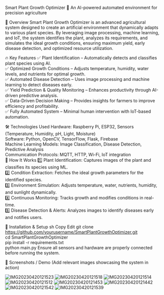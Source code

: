 Smart Plant Growth Optimizer 🌱
An AI-powered automated environment for precision agriculture

📌 Overview
Smart Plant Growth Optimizer is an advanced agricultural system designed to create an artificial environment that dynamically adapts to various plant species. By leveraging image processing, machine learning, and IoT, the system identifies the plant, analyzes its requirements, and simulates the ideal growth conditions, ensuring maximum yield, early disease detection, and optimized resource utilization.

🔥 Key Features
✅ Plant Identification – Automatically detects and classifies plant species using AI. <br>
✅ Optimized Growth Conditions – Adjusts temperature, humidity, water levels, and nutrients for optimal growth. <br>
✅ Automated Disease Detection – Uses image processing and machine learning to detect diseases early. <br>
✅ Yield Prediction & Quality Monitoring – Enhances productivity through AI-driven predictive analysis. <br>
✅ Data-Driven Decision Making – Provides insights for farmers to improve efficiency and profitability. <br>
✅ Fully Automated System – Minimal human intervention with IoT-based automation. <br>

🛠 Technologies Used
Hardware: Raspberry Pi, ESP32, Sensors (Temperature, Humidity, pH, Light, Moisture) <br>
Software: Python, OpenCV, TensorFlow, Flask, Firebase <br>
Machine Learning Models: Image Classification, Disease Detection, Predictive Analysis <br>
Communication Protocols: MQTT, HTTP, Wi-Fi, IoT integration <br>
🚀 How It Works
1️⃣ Plant Identification: Captures images of the plant and classifies its species using ML. <br>
2️⃣ Condition Extraction: Fetches the ideal growth parameters for the identified species. <br>
3️⃣ Environment Simulation: Adjusts temperature, water, nutrients, humidity, and sunlight dynamically. <br>
4️⃣ Continuous Monitoring: Tracks growth and modifies conditions in real-time. <br>
5️⃣ Disease Detection & Alerts: Analyzes images to identify diseases early and notifies users. <br>

📌 Installation & Setup
sh
Copy
Edit
git clone https://github.com/yourusername/SmartPlantGrowthOptimizer.git  
cd SmartPlantGrowthOptimizer  
pip install -r requirements.txt  
python main.py 
Ensure all sensors and hardware are properly connected before running the system.

📸 Screenshots / Demo
(Add relevant images showcasing the system in action)



![IMG20230420121523](https://github.com/user-attachments/assets/cf6f4a58-6e16-49de-bca3-614a694aa2bb)
![IMG20230420121518](https://github.com/user-attachments/assets/92af2874-02d6-4fb9-9cc8-05c17730e5e3)
![IMG20230420121514](https://github.com/user-attachments/assets/a8060cb0-7630-47e5-b12c-e93282d10202)
![IMG20230420121512](https://github.com/user-attachments/assets/42efa54c-1a9f-4ab7-8761-6508392352c9)
![IMG20230420121453](https://github.com/user-attachments/assets/3f29ba6c-cb45-409d-af77-d07fc43c7f58)
![IMG20230420121442](https://github.com/user-attachments/assets/5f8c4366-72f4-4e64-9ca4-fbb81f605f04)
![IMG20230420121542](https://github.com/user-attachments/assets/d94f5e9d-219a-4557-b93c-571e675c48f6)
![IMG20230420121539](https://github.com/user-attachments/assets/92176337-7053-4c65-96e4-d8506419b4bb)

